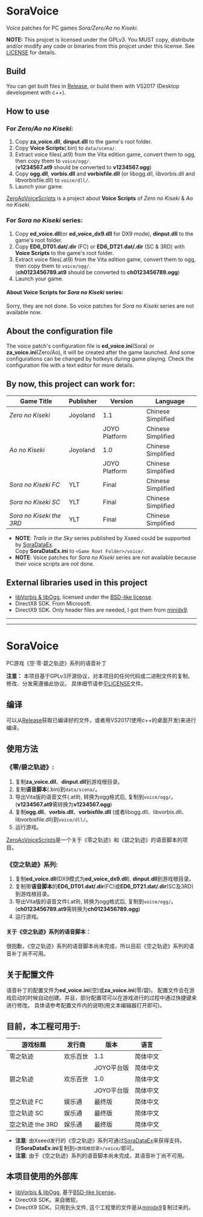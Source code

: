 SoraVoice
=========

Voice patches for PC games *Sora/Zero/Ao no Kiseki*.

**NOTE:** This projcet is licensed under the GPLv3. You MUST copy,
distribute and/or modify any code or binaries from this projcet under
this license. See
[LICENSE](https://github.com/ZhenjianYang/SoraVoice/blob/master/LICENSE)
for details.

## Build

You can get built files in [Release](https://github.com/ZhenjianYang/SoraVoice/releases),
or build them with VS2017 (Desktop development with c++).   

## How to use

### For ***Zero/Ao no Kiseki***:   
1. Copy **za_voice.dll**, **dinput.dll** to the game's root folder.   
2. Copy **Voice Scripts**(.bin) to `data/scena/`.   
3. Extract voice files(.at9) from the Vita edition game, convert them to ogg, then copy them to `voice/ogg/`.   
   (**v1234567.at9** should be converted to **v1234567.ogg**)   
4. Copy **ogg.dll**, **vorbis.dll** and **vorbisfile.dll** (or libogg.dll, libvorbis.dll and libvorbisfile.dll)
to `voice/dll/`.   
5. Launch your game.   

[ZeroAoVoiceScripts](https://github.com/ZhenjianYang/ZeroAoVoiceScripts) is a project about **Voice Scripts** of
*Zero no Kiseki* & *Ao no Kiseki*.

### For ***Sora no Kiseki*** series:   
1. Copy **ed_voice.dll**(or **ed_voice_dx9.dll** for DX9 mode), **dinput.dll** to the game's root folder.   
2. Copy **ED6_DT01.dat/.dir** (FC) or **ED6_DT21.dat/.dir** (SC & 3RD) with **Voice Scripts** to the game's root folder.   
3. Extract voice files(.at9) from the Vita edition game, convert them to ogg, then copy them to `voice/ogg/`.   
   (**ch0123456789.at9** should be converted to **ch0123456789.ogg**)   
4. Launch your game.   

#### About Voice Scripts for *Sora no Kiseki* series:   
Sorry, they are not done. So voice patches for *Sora no Kiseki* series are not available now.

## About the configuration file   
The voice patch's configuration file is **ed_voice.ini**(Sora) or **za_voice.ini**(Zero/Ao),
it will be created after the game launched. And some configurations can be changed
by hotkeys during game playing. Check the configuration file with a text editor for
more details.

## By now, this project can work for:   
|Game Title                    |Publisher |Version       | Language 
|------------------------------|----------|--------------|-------------------
|*Zero no Kiseki*              |Joyoland  |1.1           |Chinese Simplified
|                              |          |JOYO Platform |Chinese Simplified
|*Ao no Kiseki*                |Joyoland  |1.0           |Chinese Simplified
|                              |          |JOYO Platform |Chinese Simplified
|*Sora no Kiseki FC*           |YLT       |Final         |Chinese Simplified
|*Sora no Kiseki SC*           |YLT       |Final         |Chinese Simplified
|*Sora no Kiseki the 3RD*      |YLT       |Final         |Chinese Simplified

- **NOTE**: *Trails in the Sky* series published by Xseed could be supported by [SoraDataEx](https://github.com/ZhenjianYang/SoraDataEx).   
             Copy **SoraDataEx.ini** to `<Game Root Folder>/voice/`.   
- **NOTE**: Voice patches for *Sora no Kiseki* series are not available because their voice scripts are not done.

## External libraries used in this project   
-   [libVorbis & libOgg](https://www.xiph.org/), licensed under the
    [BSD-like license](https://www.xiph.org/licenses/bsd/).   
-   DirectX8 SDK. From Microsoft.    
-   DirectX9 SDK. Only header files are needed, I got them from [minidx9](https://github.com/hrydgard/minidx9).

------------------------------------------------------------------------

------------------------------------------------------------------------

SoraVoice
=========

PC游戏《空·零·碧之轨迹》系列的语音补丁

**注意：** 本项目基于GPLv3开源协议，对本项目的任何代码或二进制文件的复制、修改、分发需遵循此协议。
具体细节请参见[LICENSE](https://github.com/ZhenjianYang/SoraVoice/blob/master/LICENSE)文件。

## 编译

可以从[Release](https://github.com/ZhenjianYang/SoraVoice/releases)获取已编译好的文件，或者用VS2017(使用c++的桌面开发)来进行编译。

## 使用方法

### 《零/碧之轨迹》:   
1. 复制**za_voice.dll**、**dinput.dll**到游戏根目录。  
2. 复制**语音脚本**(.bin)到`data/scena/`。   
3. 导出Vita版的语音文件(.at9), 转换为ogg格式后, 复制到`voice/ogg/`。   
   (**v1234567.at9**需转换为**v1234567.ogg**)   
4. 复制**ogg.dll**、**vorbis.dll**、**vorbisfile.dll** (或者libogg.dll、libvorbis.dll、libvorbisfile.dll)到`voice/dll/`。   
5. 运行游戏。   

[ZeroAoVoiceScripts](https://github.com/ZhenjianYang/ZeroAoVoiceScripts)是一个关于《零之轨迹》和《碧之轨迹》的语音脚本的项目。

### 《空之轨迹》系列:   
1. 复制**ed_voice.dll**(DX9模式为**ed_voice_dx9.dll**), **dinput.dll**到游戏根目录。   
2. 复制带**语音脚本**的**ED6_DT01.dat/.dir**(FC)或**ED6_DT21.dat/.dir**(SC及3RD)到游戏根目录。   
3. 导出Vita版的语音文件(.at9), 转换为ogg格式后, 复制到`voice/ogg/`。   
   (**ch0123456789.at9**需转换为**ch0123456789.ogg**)   
5. 运行游戏。     

#### 关于《空之轨迹》系列的语音脚本：   
很抱歉，《空之轨迹》系列的语音脚本尚未完成，所以目前《空之轨迹》系列的语音补丁尚不可用。

## 关于配置文件   
语音补丁的配置文件为**ed_voice.ini**(空)或**za_voice.ini**(零/碧)。
配置文件会在游戏启动的时候自动创建。并且，部分配置项可以在游戏进行的过程中通过快捷键来进行修改。
具体请参考配置文件内的说明(用文本编辑器打开即可)。

## 目前，本工程可用于:   
|游戏标题          |发行商    |版本       | 语言 
|------------------|----------|---------- |---------
|零之轨迹          |欢乐百世  |1.1        |简体中文
|                  |          |JOYO平台版 |简体中文
|碧之轨迹          |欢乐百世  |1.0        |简体中文
|                  |          |JOYO平台版 |简体中文
|空之轨迹 FC       |娱乐通    |最终版     |简体中文
|空之轨迹 SC       |娱乐通    |最终版     |简体中文
|空之轨迹 the 3RD  |娱乐通    |最终版     |简体中文

- **注意**: 由Xseed发行的《空之轨迹》系列可通过[SoraDataEx](https://github.com/ZhenjianYang/SoraDataEx)来获得支持。   
            将**SoraDataEx.ini**复制到`<游戏根目录>/voice/`即可。   
- **注意**: 由于《空之轨迹》系列的语音脚本尚未完成，其语音补丁尚不可用。

## 本项目使用的外部库   
-   [libVorbis & libOgg](https://www.xiph.org/), 基于[BSD-like license](https://www.xiph.org/licenses/bsd/)。   
-   DirectX8 SDK。来自微软。    
-   DirectX9 SDK。只用到头文件, 这个工程里的文件是从[minidx9](https://github.com/hrydgard/minidx9)复制过来的。
